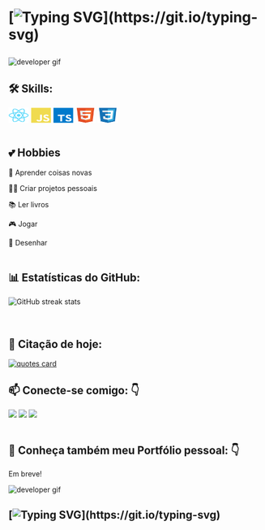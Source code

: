 <h1>
  
[![Typing SVG](https://readme-typing-svg.demolab.com?font=Pixelify+Sans&size=25&pause=1000&color=FF73C1BB&random=false&width=435&lines=Ol%C3%A1%2C++;Eu+sou+a+Samantha+Firmino!+%CA%95%E2%80%A2%CC%81%E1%B4%A5%E2%80%A2%CC%80%CA%94%E3%81%A3;Seja+bem+vindo(a)+ao+meu+perfil!)](https://git.io/typing-svg)

</h1></h1>

<img src="https://media.tenor.com/DVXNuYXLyGUAAAAM/raining-pixel.gif" alt="developer gif"  height="200px">
</br>

## 🛠 Skills:
<div>
   <img align="center" alt="React" height="30" width="40" src="https://raw.githubusercontent.com/devicons/devicon/master/icons/react/react-original.svg">
  <img align="center" alt="Js" height="30" width="40" src="https://raw.githubusercontent.com/devicons/devicon/master/icons/javascript/javascript-plain.svg">
  <img align="center" alt="Ts" height="30" width="40" src="https://raw.githubusercontent.com/devicons/devicon/master/icons/typescript/typescript-plain.svg">
  <img align="center" alt="HTML" height="30" width="40" src="https://raw.githubusercontent.com/devicons/devicon/master/icons/html5/html5-original.svg">
  <img align="center" alt="CSS" height="30" width="40" src="https://raw.githubusercontent.com/devicons/devicon/master/icons/css3/css3-original.svg">
</div>
</br>

## 💕 Hobbies
🧠 Aprender coisas novas

👩‍💻 Criar projetos pessoais

📚 Ler livros

🎮 Jogar

🎨 Desenhar
</br>
</br>

## 📊 Estatísticas do GitHub:
![GitHub streak stats](https://github-readme-streak-stats.herokuapp.com/?user=samanthafrm&theme=react) <br/>
</br>
</br>

## 💭 Citação de hoje:
<a href="https://github.com/piyushsuthar/github-readme-quotes">
        <img src="https://quotes-github-readme.vercel.app/api?type=horizontal&theme=tokyonight" alt="quotes card"></a>
    
 ## 📫 Conecte-se comigo: 👇
<div> 
 <a href="https://discord.com/channels/samanthafirmino" target="_blank"><img src="https://img.shields.io/badge/Discord-7289DA?style=for-the-badge&logo=discord&logoColor=white" target="_blank"></a> 
 <a href="mailto:frm.samantha1408@gmail.com"><img src="https://img.shields.io/badge/Gmail-D14836?style=for-the-badge&logo=gmail&logoColor=white" target="_blank"></a> 
 <a href="https://www.linkedin.com/in/samantha-firmino" target="_blank"><img src="https://img.shields.io/badge/-LinkedIn-%230077B5?style=for-the-badge&logo=linkedin&logoColor=white" target="_blank"></a> 
</div>
</br>

## 👾 Conheça também meu Portfólio pessoal: 👇
Em breve!

 <!--
<img src="https://media0.giphy.com/media/IQebREsGFRXmo/giphy.gif" alt="developer gif"  height="200px">
<img src="https://koragi.carrd.co/assets/images/gallery03/273ee1fa.gif?v=648d2c0c" alt="developer gif"  height="200px">
-->
 <!--
<a href="https://github.com/samanthafrm/portfolio">
    <img alt="link to the repository of my personal portfolio" src="https://github-readme-stats-samanthafrm.vercel.app/api/pin/?username=samanthafrm&repo=portfolio&theme=midnight-purple&hide_border=true">
</a>
</br>
</br>
<a href="https://portfolio-samanthafrm.vercel.app/">
    <img alt="link to my portfolio" src="https://img.shields.io/static/v1?label&message=open+portfolio&color=7E3ACE&style=for-the-badge" />
</a>
-->
  <img src="https://nekosenpaichangfx.files.wordpress.com/2018/05/transparent-pixel-gif-14.gif?w=291&h=313" alt="developer gif"  height="200px">
<h2>
  
[![Typing SVG](https://readme-typing-svg.demolab.com?font=Pixelify+Sans&size=25&pause=1000&color=FF73C1BB&random=false&width=435&lines=Obrigada+por+visitar!)](https://git.io/typing-svg)
 
</h2>

